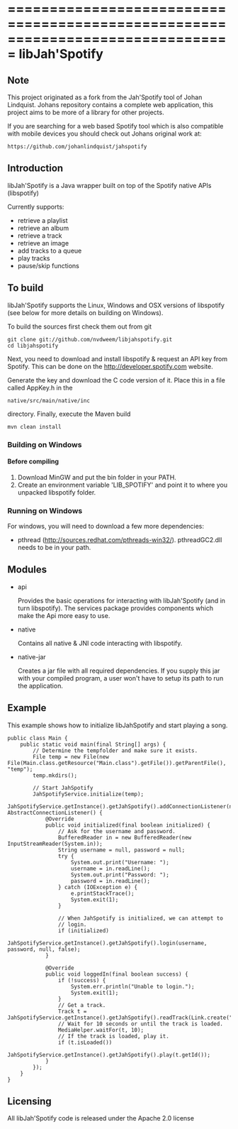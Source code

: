 ===============================================================================
libJah'Spotify
===============================================================================

## Note

This project originated as a fork from the Jah'Spotify tool of Johan Lindquist. Johans repository contains a complete web application, this project aims to
be more of a library for other projects.

If you are searching for a web based Spotify tool which is also compatible with mobile devices you should check out Johans original work at:

    https://github.com/johanlindquist/jahspotify

## Introduction

libJah'Spotify is a Java wrapper built on top of the Spotify native APIs (libspotify)

Currently supports:

* retrieve a playlist
* retrieve an album
* retrieve a track
* retrieve an image
* add tracks to a queue
* play tracks
* pause/skip functions

## To build

libJah'Spotify supports the Linux, Windows and OSX versions of libspotify (see below for more details on building on Windows).

To build the sources first check them out from git

    git clone git://github.com/nvdweem/libjahspotify.git
    cd libjahspotify

Next, you need to download and install libspotify & request an API key from Spotify.  This can be done
on the http://developer.spotify.com website.

Generate the key and download the C code version of it.  Place this in a file called AppKey.h in the

    native/src/main/native/inc

directory. Finally, execute the Maven build

    mvn clean install

### Building on Windows

#### Before compiling

1. Download MinGW and put the bin folder in your PATH.
2. Create an environment variable 'LIB_SPOTIFY' and point it to where you unpacked libspotify folder.

### Running on Windows

For windows, you will need to download a few more dependencies:

- pthread (http://sources.redhat.com/pthreads-win32/). pthreadGC2.dll needs to be in your path.

## Modules

* api

  Provides the basic operations for interacting with libJah'Spotify (and in turn libspotify).
  The services package provides components which make the Api more easy to use.

* native

  Contains all native & JNI code interacting with libspotify.
  
* native-jar
  
  Creates a jar file with all required dependencies. If you supply this jar with your compiled
  program, a user won't have to setup its path to run the application.

## Example

This example shows how to initialize libJahSpotify and start playing a song.

	public class Main {
		public static void main(final String[] args) {
			// Determine the tempfolder and make sure it exists.
			File temp = new File(new File(Main.class.getResource("Main.class").getFile()).getParentFile(), "temp");
			temp.mkdirs();
	
			// Start JahSpotify
			JahSpotifyService.initialize(temp);
			JahSpotifyService.getInstance().getJahSpotify().addConnectionListener(new AbstractConnectionListener() {
				@Override
				public void initialized(final boolean initialized) {
					// Ask for the username and password.
					BufferedReader in = new BufferedReader(new InputStreamReader(System.in));
					String username = null, password = null;
					try {
						System.out.print("Username: ");
						username = in.readLine();
						System.out.print("Password: ");
						password = in.readLine();
					} catch (IOException e) {
						e.printStackTrace();
						System.exit(1);
					}
	
					// When JahSpotify is initialized, we can attempt to
					// login.
					if (initialized)
						JahSpotifyService.getInstance().getJahSpotify().login(username, password, null, false);
				}
	
				@Override
				public void loggedIn(final boolean success) {
					if (!success) {
						System.err.println("Unable to login.");
						System.exit(1);
					}
					// Get a track.
					Track t = JahSpotifyService.getInstance().getJahSpotify().readTrack(Link.create("spotify:track:6JEK0CvvjDjjMUBFoXShNZ"));
					// Wait for 10 seconds or until the track is loaded.
					MediaHelper.waitFor(t, 10);
					// If the track is loaded, play it.
					if (t.isLoaded())
						JahSpotifyService.getInstance().getJahSpotify().play(t.getId());
				}
			});
		}
	}

## Licensing

All libJah'Spotify code is released under the Apache 2.0 license